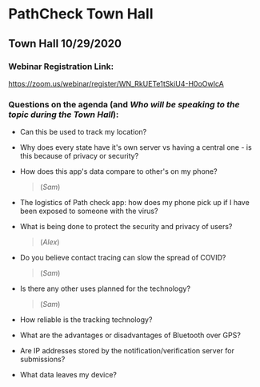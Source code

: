 # PathCheck Town Hall 

## Town Hall 10/29/2020
### Webinar Registration Link: 
https://zoom.us/webinar/register/WN_RkUETe1tSkiU4-H0oOwIcA

### Questions on the agenda (and _Who will be speaking to the topic during the Town Hall_):
* Can this be used to track my location? 
     > 

* Why does every state have it's own server vs having a central one - is this because of privacy or security? 
     > 

* How does this app's data compare to other's on my phone? 
     > (_Sam_)
     
* The logistics of Path check app: how does my phone pick up if I have been exposed to someone with the virus? 
     >  

* What is being done to protect the security and privacy of users?
     >  (_Alex_)

* Do you believe contact tracing can slow the spread of COVID?
     >  (_Sam_)

* Is there any other uses planned for the technology? 
     >  (_Sam_)

* How reliable is the tracking technology?
     >  

* What are the advantages or disadvantages of Bluetooth over GPS?
     >  

* Are IP addresses stored by the notification/verification server for submissions?
     >

* What data leaves my device?
     >  
